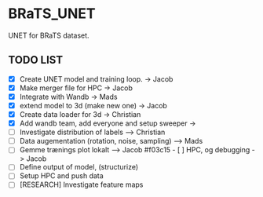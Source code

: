 # BRaTS_UNET
UNET for BRaTS dataset.


## TODO LIST
- [X] Create UNET model and training loop. -> Jacob
- [X] Make merger file for HPC -> Jacob
- [X] Integrate with Wandb -> Mads
- [X] extend model to 3d (make new one) -> Jacob
- [X] Create data loader for 3d -> Christian
- [X] Add wandb team, add everyone and setup sweeper ->
- [ ] Investigate distribution of labels --> Christian
- [ ] Data augementation (rotation, noise, sampling) --> Mads
- [ ] Gemme trænings plot lokalt --> Jacob
#f03c15 - [ ] HPC, og debugging -> Jacob
- [ ] Define output of model, (structurize)
- [ ] Setup HPC and push data
- [ ] [RESEARCH] Investigate feature maps
